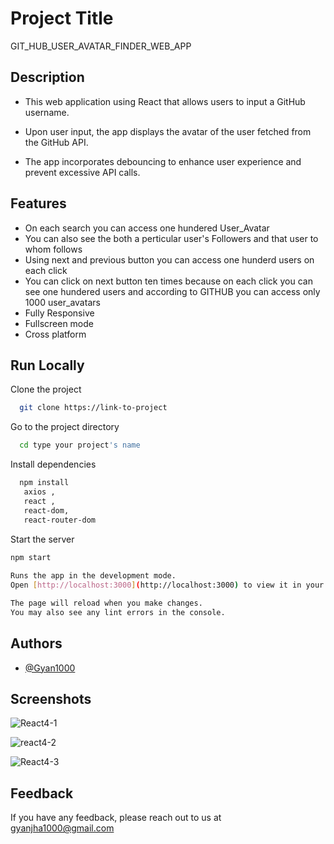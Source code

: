
# Project Title

GIT_HUB_USER_AVATAR_FINDER_WEB_APP

## Description
 - This web application using React that allows users to input a GitHub username. 
 
 - Upon user input, the app displays the avatar of the user fetched from the GitHub API. 

- The app incorporates debouncing to enhance user experience and prevent excessive API calls. 


## Features
- On each search you can access one hundered User_Avatar
- You can also see the both a perticular user's  Followers and that user to whom follows  
- Using next and previous button you can access one hunderd users on each click
- You can click on next button ten times because on each click you can see one hundered users and according to GITHUB you can access only 1000 user_avatars 
- Fully Responsive
- Fullscreen mode
- Cross platform


## Run Locally

Clone the project

```bash
  git clone https://link-to-project
```

Go to the project directory

```bash
  cd type your project's name
```

Install dependencies

```bash
  npm install
   axios ,
   react ,
   react-dom,
   react-router-dom
```

Start the server

```bash
npm start
  
Runs the app in the development mode.
Open [http://localhost:3000](http://localhost:3000) to view it in your browser.

The page will reload when you make changes.
You may also see any lint errors in the console.
```

## Authors

- [@Gyan1000](https://www.github.com/Gyan1000)


## Screenshots

![React4-1](https://github.com/Gyan1000/REACT-4-ASSIGNMNET/assets/125688259/b8454cd2-a923-4fa7-97f8-3ae332a71810)

![react4-2](https://github.com/Gyan1000/REACT-4-ASSIGNMNET/assets/125688259/b0d7983c-79c1-4cdd-aaac-c704b9b2f83d)

![React4-3](https://github.com/Gyan1000/REACT-4-ASSIGNMNET/assets/125688259/9ea8616b-3fc4-4c58-aeec-eae5d53d6207)



## Feedback

If you have any feedback, please reach out to us at gyanjha1000@gmail.com

